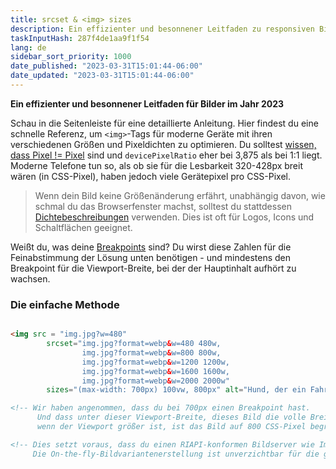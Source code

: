 ```yaml
---
title: srcset & <img> sizes
description: Ein effizienter und besonnener Leitfaden zu responsiven Bildern für 2023
taskInputHash: 287f4de1aa9f1f54
lang: de
sidebar_sort_priority: 1000
date_published: "2023-03-31T15:01:44-06:00"
date_updated: "2023-03-31T15:01:44-06:00"
---
```

**Ein effizienter und besonnener Leitfaden für Bilder im Jahr 2023**

Schau in die Seitenleiste für eine detaillierte Anleitung. Hier findest du eine schnelle Referenz, um `<img>`-Tags für moderne Geräte mit ihren verschiedenen Größen und Pixeldichten zu optimieren. Du solltest [wissen, dass Pixel != Pixel](/de/pixels-not-pixels) sind und `devicePixelRatio` eher bei 3,875 als bei 1:1 liegt. Moderne Telefone tun so, als ob sie für die Lesbarkeit 320-428px breit wären (in CSS-Pixel), haben jedoch viele Gerätepixel pro CSS-Pixel.

> Wenn dein Bild keine Größenänderung erfährt, unabhängig davon, wie schmal du das Browserfenster machst, solltest du stattdessen [Dichtebeschreibungen](/de/density-descriptors) verwenden. Dies ist oft für Logos, Icons und Schaltflächen geeignet.

Weißt du, was deine [Breakpoints](/de/breakpoints) sind? Du wirst diese Zahlen für die Feinabstimmung der Lösung unten benötigen - und mindestens den Breakpoint für die Viewport-Breite, bei der der Hauptinhalt aufhört zu wachsen.

### Die einfache Methode

```html

<img src = "img.jpg?w=480" 
        srcset="img.jpg?format=webp&w=480 480w, 
                img.jpg?format=webp&w=800 800w, 
                img.jpg?format=webp&w=1200 1200w, 
                img.jpg?format=webp&w=1600 1600w, 
                img.jpg?format=webp&w=2000 2000w"
        sizes="(max-width: 700px) 100vw, 800px" alt="Hund, der ein Fahrrad fährt" />

<!-- Wir haben angenommen, dass du bei 700px einen Breakpoint hast. 
      Und dass unter dieser Viewport-Breite, dieses Bild die volle Breite einnimmt, aber
      wenn der Viewport größer ist, ist das Bild auf 800 CSS-Pixel begrenzt -->

<!-- Dies setzt voraus, dass du einen RIAPI-konformen Bildserver wie Imageflow verwendest. 
     Die On-the-fly-Bildvariantenerstellung ist unverzichtbar für die geistige Gesundheit eines Entwicklers. -->
```
